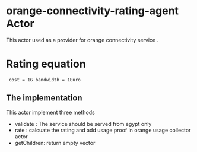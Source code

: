 # orange-connectivity-rating-agent Actor
This actor used as a provider for orange connectivity service .

# Rating equation 
     cost = 1G bandwidth = 1Euro

## The implementation

This actor implement three methods
- validate :
    The service should be served from egypt only
- rate :
   calcuate the rating  and add usage proof in orange usage collector actor
- getChildren:
    return  empty vector
    